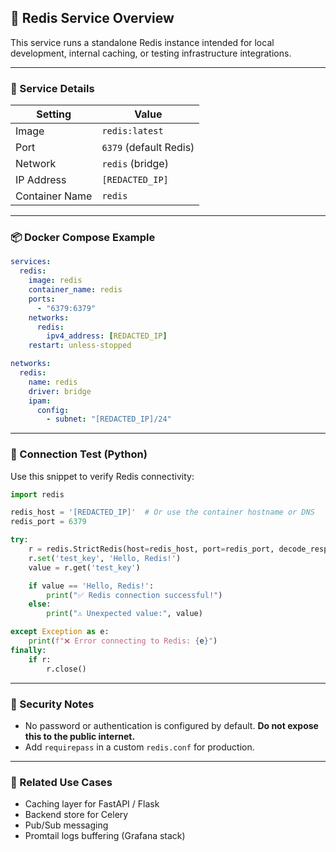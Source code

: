 
## 🧠 Redis Service Overview

This service runs a standalone Redis instance intended for local development, internal caching, or testing infrastructure integrations.

---

### 🔧 Service Details

| Setting         | Value                  |
|----------------|------------------------|
| Image          | `redis:latest`         |
| Port           | `6379` (default Redis) |
| Network        | `redis` (bridge)       |
| IP Address     | `[REDACTED_IP]`            |
| Container Name | `redis`                |

---

### 📦 Docker Compose Example

```yaml
services:
  redis:
    image: redis
    container_name: redis
    ports:
      - "6379:6379"
    networks:
      redis:
        ipv4_address: [REDACTED_IP]
    restart: unless-stopped

networks:
  redis:
    name: redis
    driver: bridge
    ipam:
      config:
        - subnet: "[REDACTED_IP]/24"
```

---

### 🧪 Connection Test (Python)

Use this snippet to verify Redis connectivity:

```python
import redis

redis_host = '[REDACTED_IP]'  # Or use the container hostname or DNS
redis_port = 6379

try:
    r = redis.StrictRedis(host=redis_host, port=redis_port, decode_responses=True)
    r.set('test_key', 'Hello, Redis!')
    value = r.get('test_key')

    if value == 'Hello, Redis!':
        print("✅ Redis connection successful!")
    else:
        print("⚠️ Unexpected value:", value)

except Exception as e:
    print(f"❌ Error connecting to Redis: {e}")
finally:
    if r:
        r.close()
```

---

### 🔐 Security Notes

- No password or authentication is configured by default. **Do not expose this to the public internet.**
- Add `requirepass` in a custom `redis.conf` for production.

---

### 📎 Related Use Cases

- Caching layer for FastAPI / Flask
- Backend store for Celery
- Pub/Sub messaging
- Promtail logs buffering (Grafana stack)
